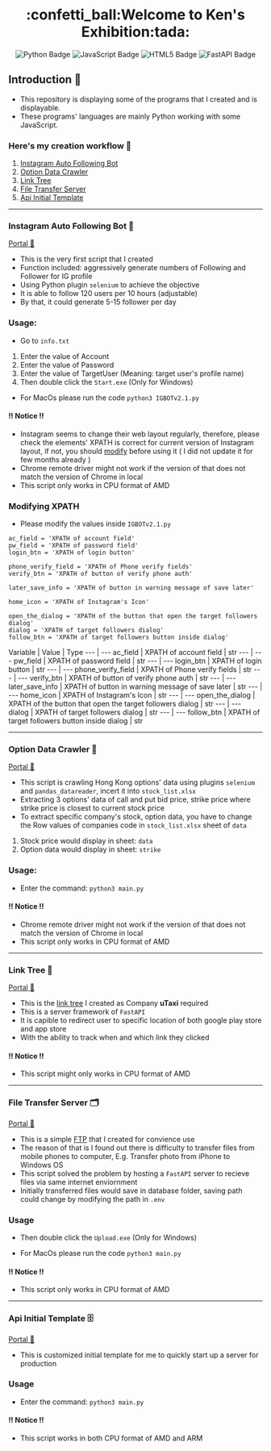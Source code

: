 <h1 align="center">:confetti_ball:Welcome to Ken's Exhibition:tada:</h1>

<div align="center">
<a herf="https://github.com/Ken-Yeung/KensToolkit.git"><img src="https://img.shields.io/badge/python-3670A0?style=for-the-badge&logo=python&logoColor=ffdd54" alt="Python Badge"/></a>
<a herf="https://github.com/Ken-Yeung/KensToolkit.git"><img src="https://img.shields.io/badge/javascript-%23323330.svg?style=for-the-badge&logo=javascript&logoColor=%23F7DF1E" alt="JavaScript Badge"/></a>
<a herf="https://github.com/Ken-Yeung/KensToolkit.git"><img src="https://img.shields.io/badge/html5-%23E34F26.svg?style=for-the-badge&logo=html5&logoColor=white" alt="HTML5 Badge"/></a>
<a herf="https://github.com/Ken-Yeung/KensToolkit.git"><img src="https://img.shields.io/badge/FastAPI-005571?style=for-the-badge&logo=fastapi" alt="FastAPI Badge"/></a>
</div>

## Introduction :loudspeaker:

-   This repository is displaying some of the programs that I created and is displayable.
-   These programs' languages are mainly Python working with some JavaScript.

### Here's my creation workflow :receipt:

1.  [Instagram Auto Following Bot](#instagram-auto-following-bot-robot)
2.  [Option Data Crawler](#option-data-crawler-floppy_disk)
3.  [Link Tree](#link-tree-evergreen_tree)
4.  [File Transfer Server](#file-transfer-server-card_index_dividers)
5.  [Api Initial Template](#api-initial-template-file_cabinet)

---

### Instagram Auto Following Bot :robot:

[Portal :door:](https://github.com/Ken-Yeung/KensToolkit/tree/master/IgAutoFollow "Go to IgAutoFollow repo")

-   This is the very first script that I created 
-   Function included: aggressively generate numbers of Following and Follower for IG profile
-   Using Python plugin `selenium` to achieve the objective
-   It is able to follow 120 users per 10 hours (adjustable)
-   By that, it could generate 5-15 follower per day

### Usage:

-   Go to `info.txt`

1. Enter the value of Account
2. Enter the value of Password
3. Enter the value of TargetUser (Meaning: target user's profile name)
4. Then double click the `Start.exe` (Only for Windows)

-   For MacOs please run the code `python3 IGBOTv2.1.py`

<!-- ### :exclamation::exclamation::exclamation: Notice :exclamation::exclamation::exclamation: -->

#### :bangbang: Notice :bangbang:

-   Instagram seems to change their web layout regularly, therefore, please check the elements' XPATH is correct for current version of Instagram layout, if not, you should [modify](#modifying-xpath) before using it ( I did not update it for few months already )
-   Chrome remote driver might not work if the version of that does not match the version of Chrome in local
-   This script only works in CPU format of AMD
### Modifying XPATH

-   Please modify the values inside `IGBOTv2.1.py`

```
ac_field = 'XPATH of account field'
pw_field = 'XPATH of password field'
login_btn = 'XPATH of login button'

phone_verify_field = 'XPATH of Phone verify fields'
verify_btn = 'XPATH of button of verify phone auth'

later_save_info = 'XPATH of button in warning message of save later'

home_icon = 'XPATH of Instagram's Icon'

open_the_dialog = 'XPATH of the button that open the target followers dialog'
dialog = 'XPATH of target followers dialog'
follow_btn = 'XPATH of target followers button inside dialog'
```

Variable | Value | Type
--- | ---
ac_field | XPATH of account field | str
--- | ---
pw_field | XPATH of password field | str
--- | ---
login_btn | XPATH of login button | str
--- | ---
phone_verify_field | XPATH of Phone verify fields | str
--- | ---
verify_btn | XPATH of button of verify phone auth | str
--- | ---
later_save_info | XPATH of button in warning message of save later | str
--- | ---
home_icon | XPATH of Instagram's Icon | str
--- | ---
open_the_dialog | XPATH of the button that open the target followers dialog | str
--- | ---
dialog | XPATH of target followers dialog | str
--- | ---
follow_btn | XPATH of target followers button inside dialog | str

---

### Option Data Crawler :floppy_disk:

[Portal :door:](https://github.com/Ken-Yeung/KensToolkit/tree/master/OptionCrawler "Go to OptionCrawler repo")

-   This script is crawling Hong Kong options' data using plugins `selenium` and `pandas_datareader`, incert it into `stock_list.xlsx`
-   Extracting 3 options' data of call and put bid price, strike price where strike price is closest to current stock price
-   To extract specific company's stock, option data, you have to change the Row values of companies code in `stock_list.xlsx` sheet of `data`

1. Stock price would display in sheet: `data`
2. Option data would display in sheet: `strike`

### Usage:

-   Enter the command: `python3 main.py`

<!-- ### :exclamation::exclamation::exclamation: Notice :exclamation::exclamation::exclamation: -->

#### :bangbang: Notice :bangbang:

-   Chrome remote driver might not work if the version of that does not match the version of Chrome in local
-   This script only works in CPU format of AMD

---

### Link Tree :evergreen_tree:

[Portal :door:](https://github.com/Ken-Yeung/KensToolkit/tree/master/LinkDistributor "Go to LinkDistributor repo")

-   This is the [link tree](https://bit.ly/utaxihkapp "Go to uTaxi's Link Tree") I created as Company **uTaxi** required
-   This is a server framework of `FastAPI`
-   It is capible to redirect user to specific location of both google play store and app store
-   With the ability to track when and which link they clicked

<!-- ### :exclamation::exclamation::exclamation: Notice :exclamation::exclamation::exclamation: -->

#### :bangbang: Notice :bangbang:

-   This script might only works in CPU format of AMD

---

### File Transfer Server :card_index_dividers:

[Portal :door:](https://github.com/Ken-Yeung/KensToolkit/tree/master/FilesTransferrer_one_direction "Go to FilesTransferrer_one_direction repo")

-   This is a simple [FTP](https://zh.wikipedia.org/zh-hk/%E6%96%87%E4%BB%B6%E4%BC%A0%E8%BE%93%E5%8D%8F%E8%AE%AE "What is FTP") that I created for convience use
-   The reason of that is I found out there is difficulty to transfer files from mobile phones to computer, E.g. Transfer photo from iPhone to Windows OS
-   This script solved the problem by hosting a `FastAPI` server to recieve files via same internet enviornment
-   Initially transferred files would save in database folder, saving path could change by modifying the path in `.env`

### Usage

-   Then double click the `Upload.exe` (Only for Windows)

-   For MacOs please run the code `python3 main.py`

<!-- ### :exclamation::exclamation::exclamation: Notice :exclamation::exclamation::exclamation: -->

#### :bangbang: Notice :bangbang:

-   This script only works in CPU format of AMD

---

### Api Initial Template :file_cabinet:

[Portal :door:](https://github.com/Ken-Yeung/KensToolkit/tree/master/FastApiTemplate "Go to FastApiTemplate repo")

-   This is customized initial template for me to quickly start up a server for production

### Usage

-   Enter the command: `python3 main.py`

<!-- ### :exclamation::exclamation::exclamation: Notice :exclamation::exclamation::exclamation: -->

#### :bangbang: Notice :bangbang:

-   This script works in both CPU format of AMD and ARM
